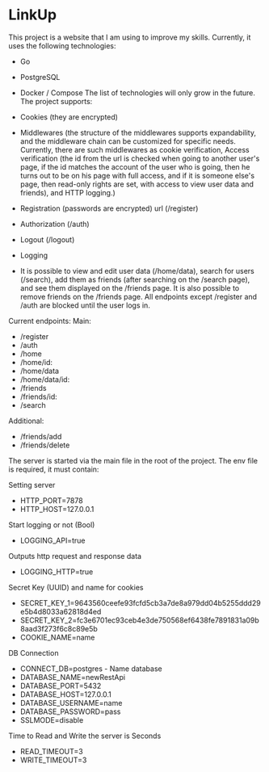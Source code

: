 # LinkUp

This project is a website that I am using to improve my skills. Currently, it uses the following technologies:

* Go
* PostgreSQL
* Docker / Compose
The list of technologies will only grow in the future.
The project supports:

* Cookies (they are encrypted)
* Middlewares (the structure of the middlewares supports expandability, and the middleware chain can be customized for specific needs. Currently, there are such middlewares as cookie verification, Access verification (the id from the url is checked when going to another user's page, if the id matches the account of the user who is going, then he turns out to be on his page with full access, and if it is someone else's page, then read-only rights are set, with access to view user data and friends), and HTTP logging.)
* Registration (passwords are encrypted) url (/register)
* Authorization (/auth)
* Logout (/logout)
* Logging
* It is possible to view and edit user data (/home/data), search for users (/search), add them as friends (after searching on the /search page), and see them displayed on the /friends page. It is also possible to remove friends on the /friends page.
All endpoints except /register and /auth are blocked until the user logs in.

Current endpoints:
Main:
* /register
* /auth
* /home
* /home/id:
* /home/data
* /home/data/id:
* /friends
* /friends/id:
* /search

Additional:
* /friends/add
* /friends/delete

The server is started via the main file in the root of the project. The env file is required, it must contain:

Setting server
* HTTP_PORT=7878
* HTTP_HOST=127.0.0.1

Start logging or not (Bool)
* LOGGING_API=true

Outputs http request and response data
* LOGGING_HTTP=true

Secret Key (UUID) and name for cookies
* SECRET_KEY_1=9643560ceefe93fcfd5cb3a7de8a979dd04b5255ddd29e5b4d8033a62818d4ed
* SECRET_KEY_2=fc3e6701ec93ceb4e3de750568ef6438fe7891831a09b8aad3f273f6c8c89e5b
* COOKIE_NAME=name

DB Connection
* CONNECT_DB=postgres - Name database
* DATABASE_NAME=newRestApi
* DATABASE_PORT=5432
* DATABASE_HOST=127.0.0.1
* DATABASE_USERNAME=name
* DATABASE_PASSWORD=pass
* SSLMODE=disable

Time to Read and Write the server is Seconds
* READ_TIMEOUT=3
* WRITE_TIMEOUT=3
